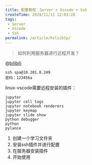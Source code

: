 ```yaml
---
title: 配置教程：Server + Vscode + Ssh
createTime: 2024/11/11 12:01:28
tags:
 - Server
 - Vscode
 - Ssh
permalink: /article/hslsibtp/
---
```

> 如何利用服务器进行远程开发？
>

@[bilibili](BV1Dp2qY1EhA)

```
ssh spa@10.201.8.249
密码：123456a
```

linux-vscode需要远程安装的插件：

```
jupyter
jupyter cell tags
jupyter notebook renderers
jupyter keymap
jupyter slide show
python debugger
python
pylance
```

1. 创建一个学习文件夹
2. 安装ssh插件并进行配置
3. 在服务器安装插件
4. 开始使用